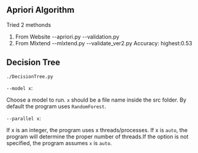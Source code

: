 ## Apriori Algorithm
Tried 2 methonds
1. From Website
   --apriori.py
   --validation.py
2. From Mlxtend
   --mlxtend.py
   --validate_ver2.py
Accuracy:
highest:0.53

## Decision Tree

`./DecisionTree.py`

`--model x`:

Choose a model to run. `x` should be a file name inside the src folder. By default the program uses `RandomForest`.

`--parallel x`:

If x is an integer, the program uses x threads/processes. If x is `auto`, the program will determine the proper number of threads.If the option is not specified, the program assumes `x` is `auto`.

